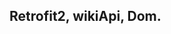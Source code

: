 ## Retrofit2, wikiApi, Dom.
                                                                                     


